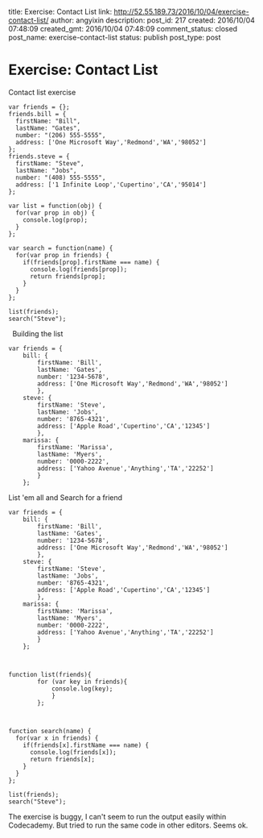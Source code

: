 title: Exercise: Contact List
link: http://52.55.189.73/2016/10/04/exercise-contact-list/
author: angyixin
description: 
post_id: 217
created: 2016/10/04 07:48:09
created_gmt: 2016/10/04 07:48:09
comment_status: closed
post_name: exercise-contact-list
status: publish
post_type: post

# Exercise: Contact List

Contact list exercise 
    
    
    var friends = {};
    friends.bill = {
      firstName: "Bill",
      lastName: "Gates",
      number: "(206) 555-5555",
      address: ['One Microsoft Way','Redmond','WA','98052']
    };
    friends.steve = {
      firstName: "Steve",
      lastName: "Jobs",
      number: "(408) 555-5555",
      address: ['1 Infinite Loop','Cupertino','CA','95014']
    };
    
    var list = function(obj) {
      for(var prop in obj) {
        console.log(prop);
      }
    };
    
    var search = function(name) {
      for(var prop in friends) {
        if(friends[prop].firstName === name) {
          console.log(friends[prop]);
          return friends[prop];
        }
      }
    };
    
    list(friends);
    search("Steve");

  Building the list 
    
    
    var friends = {
        bill: {
            firstName: 'Bill',
            lastName: 'Gates',
            number: '1234-5678',
            address: ['One Microsoft Way','Redmond','WA','98052']
            },
        steve: {
            firstName: 'Steve',
            lastName: 'Jobs',
            number: '8765-4321',
            address: ['Apple Road','Cupertino','CA','12345']
            },
        marissa: {
            firstName: 'Marissa',
            lastName: 'Myers',
            number: '0000-2222',
            address: ['Yahoo Avenue','Anything','TA','22252']
            }
        };

List 'em all and Search for a friend 
    
    
    var friends = {
        bill: {
            firstName: 'Bill',
            lastName: 'Gates',
            number: '1234-5678',
            address: ['One Microsoft Way','Redmond','WA','98052']
            },
        steve: {
            firstName: 'Steve',
            lastName: 'Jobs',
            number: '8765-4321',
            address: ['Apple Road','Cupertino','CA','12345']
            },
        marissa: {
            firstName: 'Marissa',
            lastName: 'Myers',
            number: '0000-2222',
            address: ['Yahoo Avenue','Anything','TA','22252']
            }
        };
        
    
    
    function list(friends){
            for (var key in friends){
                console.log(key);
                }
            };
            
    
    
    function search(name) {
      for(var x in friends) {
        if(friends[x].firstName === name) {
          console.log(friends[x]);
          return friends[x];
        }
      }
    };
    
    list(friends);
    search("Steve");

The exercise is buggy, I can't seem to run the output easily within Codecademy. But tried to run the same code in other editors. Seems ok.